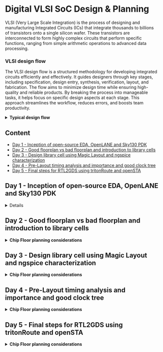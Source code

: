 # Digital VLSI SoC Design & Planning
VLSI (Very Large Scale Integration) is the process of designing and manufacturing Integrated Circuits (ICs) that integrate thousands to billions of transistors onto a single silicon wafer. These transistors are interconnected to form highly complex circuits that perform specific functions, ranging from simple arithmetic operations to advanced data processing.
### VLSI design flow
 The VLSI design flow is a structured methodology for developing integrated circuits efficiently and effectively. It guides designers through key stages, including specification, design entry, synthesis, verification, layout, and fabrication. The flow aims to minimize design time while ensuring high-quality and reliable products. By breaking the process into manageable tasks, it helps focus on specific design aspects at each stage. This approach streamlines the workflow, reduces errors, and boosts team productivity.
<details>
  <summary><b>Typical design flow</b></summary>

  <p align="center">
    <img src="https://github.com/user-attachments/assets/94bce051-0617-4c82-b17e-9c460a3ca3e8" width="250" />
  </p>

  1. **Design Specification**: Defines the functional and performance requirements of the design, including target performance and design constraints.
  2. **Behavioral Description**: Describes the system's functionality at a high level, focusing on what the system should do without detailing its hardware implementation.
  3. **RTL Description (HDL)**: Specifies the design using Hardware Description Language (HDL), detailing the logic and structure in a synthesizable form.
  4. **Functional Verification and Testing**: Ensures the design behaves as expected by simulating the RTL code and checking for correctness.
  5. **Logic Synthesis**: Transforms the RTL code into a gate-level representation, optimizing the design for area, power, and speed.
  6. **Gate-Level Netlist**: Produces a collection of logic gates and their interconnections, representing the synthesized design.
  7. **Logical Verification and Testing**: Verifies the gate-level design by running functional tests to check its correctness against the original specification.
  8. **Floor Planning, Automatic Place & Route**: Determines the physical placement of components on the chip and routes the interconnections to meet timing and area constraints.
  9. **Physical Layout**: Generates the final layout design, specifying the exact physical locations and connections for all components.
  10. **Layout Verification**: Ensures that the physical layout adheres to design rules and checks for issues such as signal integrity and manufacturability.
  11. **Implementation**: Finalizes the design for manufacturing by preparing the GDSII file, which is used in the fabrication process.

</details>

## Content
- [Day 1 - Inception of open-source EDA, OpenLANE and Sky130 PDK](#day-1---inception-of-open-source-eda-openlane-and-sky130-pdk)
- [Day 2 - Good floorplan vs bad floorplan and introduction to library cells](#day-2---good-floorplan-vs-bad-floorplan-and-introduction-to-library-cells)
- [Day 3 - Design library cell using Magic Layout and ngspice characterization](#day-3---design-library-cell-using-magic-layout-and-ngspice-characterization)
- [Day 4 - Pre-Layout timing analysis and importance and good clock tree](#day-4---pre-layout-timing-analysis-and-importance-and-good-clock-tree)
- [Day 5 - Final steps for RTL2GDS using tritonRoute and openSTA](#day-5---final-steps-for-rtl2gds-using-tritonroute-and-opensta)
## Day 1 - Inception of open-source EDA, OpenLANE and Sky130 PDK
<details>
### Section 1
Arduino is a popular example of an embedded development board which has ATMEGA328 microcontroller. Suppose we want to create an IC similar to this using the above flow. The GDSII obtained is sent to the foundry where the photomasks created for photolithography, a process used to etch the circuit patterns onto the silicon wafer. Multiple copies of the same circuit are etched onto the wafer, organized in a grid-like pattern. Once the circuits are fabricated onto the wafer, the wafer is cut into individual units. Each of these units is called a die. The die represents a complete integrated circuit (IC), and each **die** is a single functional unit of the circuit.
<p align="center">
  <img src="https://github.com/user-attachments/assets/f17658ef-2a67-4e7b-8818-6f32d9aabadb" alt="Image 1" width="416">
  <img src="https://github.com/user-attachments/assets/fac3e2d7-cec2-4372-80db-6c4e4247b2bd" alt="Image 2" width="400">
</p>

The **die** is divided into two main sections: **pads** and the **core**.
-	**Pads**: These form the interface between the circuit and the external world. They enable electrical connections for power, ground, and input/output (I/O) signals.
-	**Core**: This houses the functional logic of the circuit. It comprises:
    -	**IPs** **(Intellectual Properties)**: Pre-designed and verified complex blocks (e.g., processors, memory, or communication interfaces) provided by vendors (foundries or EDA tool providers) or developed in-house. These require advanced techniques to integrate and function properly.
    -	**Macros**: Simpler blocks compared to IPs. These can be designed more easily and are often customized for specific functionalities.

**Foundry**: A **foundry** is a specialized manufacturing facility that produces semiconductor wafers and integrated circuits (ICs) designed by other companies.
After cutting, the individual dies are then encapsulated in a protective **package**. This is necessary for handling and connecting the die to the external world (such as through electrical pins or pads). The packages can be of different types. The most common IC package types are 
1.	Dual In-Line Package (DIP)
2.	Small Outline Package (SOP)
3.	Quad Flat Package (QFP)
4.	Quad Flat No-leads (QFN)
5.	Ball Grid Array (BGA)
6.	Chip Scale Package (CSP)
7.	Dual Flat No-leads (DFN)
8.	Quad Flat Package No-lead (QFN-ML)

**Instruction Set Architecture(ISA):**\
An Instruction Set Architecture (ISA) is the interface between a computer's hardware and software. It defines the set of instructions a processor can execute, including operations like arithmetic, data movement, and control flow. Example : x86, ARM , RISC-V

**The Bigger Picture:**
```mermaid
graph TD;
  subgraph B["System Software"]
    D["OS"]-->E["Compiler"];
    E["Compiler"]-->F["Assembler"];
  end
  A["Application Software"]-->B;
  B-->C[Hardware];
```
An application software that we use on PCs or mobiles are converted into binary language(machine code) by the system software which is then executed by the hardware.
System Software
-	**Operating System(OS)**
    -  Handle I/O operations, allocate memory, low level system functions
-	**Compiler**
    - Converts the application written in high level language(C, C++, Java) into assembly language of the respective ISA.
-	**Assembler**
    - The Assembly code from previous step is converted to binary language by the Assembler.

### Section 2
**Digital ASIC Design**
Requires several elements 
-	RTL IP’s
-	EDA Tools
-	PDK Data
  <p align="center">
    <img src="https://github.com/user-attachments/assets/c891ef31-b8c7-4926-ae3d-d4d1a58b0619" width="400" />
  </p>
  
***Opensource RTL*** – Many opensource IP’s are available online. Some of the websites where they can be found are 
Librecores.org,
Opencores.org,
Github.com (github alone has 7000 repo).

***Opensource EDA Tools*** - Early EDA tools were result of academic requirements. Examples are Magic, Spice Simulator, qflow, OpenRoad, OpenLane.

***Open PDKs*** - In early days, the design of an IC was tightly integrated with the manufacturing processes available within each company. Those who controlled the physics controlled the creative agenda. Lynn Conway and Carver Mead envisioned the need for separating the design from technology;
Pioneered the "structured" design methodology based on the λ-based rules
Since then, we started to see Pure Play Fabs and Fabless design companies.  
What is PDK?  
PDK(Process Design Kit), is the interface b/w the FAB and the designers. Collection of files used to model a fabrication process for the EDA tools used to design an IC.
- Process Design Rules : DRC, LVS, PEX
- Device Models
- Digital Standard Cell Libraries
- I/O Libraries  
They are distributed under NDA, made difficult for mass production. Google partnered with skywater and release open source PDK skywater130. This is 130nm process, it may seem old/irrelevant but most applications don't need the advanced nodes due to high cost of production. The market share is as shown below.
  <p align="center">
    <img src="https://github.com/user-attachments/assets/0c55c202-e8a8-477b-b134-d14bd5a03243" width="400" />
  </p>
The 6%, which amounts to 4.7B annual revenue. In terms of performance, the following examples will convince you!!
  <p align="center">
    <img src="https://github.com/user-attachments/assets/0512edec-7c5e-49c4-bbb1-2c03d4010331" width="400" />
  </p>
  
**Simplified ASIC design flow**
  <p align="center">
    <img src="https://github.com/user-attachments/assets/a389d061-817a-4f9d-9d52-58e159bb4bd9" width="600" />
  </p>
  
***Synthesis :*** Design RTL is converted to circuit made out elements from standard cell library. The resultant circuit is described in HDL and usually referred to as the gate level netlist. A gate level netlist Is functionally equivalent to the RTL.  
The library building blocks for the cells have regular layouts typically the cell layout of fixed heights rectangle with is variable but discrete integer multiple of a fixed value called site width. Each cell comes with different view/models.  
-	Electrical (liberty format; delay, power models), HDL (behavioral), SPICE(cdl),
-	Layout (Abstract(lef) and detailed(gdsii))
  <p align="center">
    <img src="https://github.com/user-attachments/assets/d0a528bb-d2c8-49f6-b613-043f60be7bd2" width="500" />
  </p>
  
***Floor and Power planning :*** Depends on whether a macro or entire chip. The objective is to plan Silicon area and create robust power distribution network to power the circuit.  
Chip floor planning: Partition the chip die into different system building blocks and place the I/O pads.  
  <p align="center">
    <img src="https://github.com/user-attachments/assets/23c4156d-25e7-47b4-bdbd-b5e42d09306b" width="700" />
  </p>
Macro Floor planning: Dimensions, pin locations, row definitions  
  <p align="center">
    <img src="https://github.com/user-attachments/assets/08e4c394-7272-48b8-b7a5-0af977cd1ef4" width="400" />
  </p>
  
***Power planning***
  <p align="center">
    <img src="https://github.com/user-attachments/assets/9c0dbb16-c8ac-4d28-8bbd-73a5a6ceeded" width="700" />
  </p>
Uses upper metal layers as they are thicker than lower metal layers hence have lower resistance.  

***Placement :*** Place the cells on the floorplan rows aligned with the sites. In 2 types; global and detailed. Finds optimal position for the cells May not be legal. The positions are legalized by making minor adjustments  to the position of the cells.
  <p align="center">
    <img src="https://github.com/user-attachments/assets/0abc6ab1-dc3a-4682-b8af-68870e81d7b7" width="700" />
  </p>
  <p align="center">
    <img src="https://github.com/user-attachments/assets/4d74bf75-38af-41f1-ba3c-a41e592372d0" width="700" />
  </p>
  
***lock Tree synthesis :***
Create a clock distribution network
-	To deliver the clock to all sequential elements (e.g., FF).
-	With minimum skew (zero is hard to achieve).
-	And in good shape
-	Usually a Tree (H, X, …).
  <p align="center">
    <img src="https://github.com/user-attachments/assets/cf8cc3b3-7155-48b2-86db-2cdc239f3b3d" width="400" />
  </p>

***Routing :***
Implement the interconnect using the available metal layers, the PDK defines the thickness pitch, tracks and the minimum width.
  <p align="center">
    <img src="https://github.com/user-attachments/assets/3b747a06-deee-4f07-9fee-5633242501e6" width="700" />
  </p>
  
Skywater130 :
This PDK defines 6 routing layers, lowest called local interconnect layer (TitaniumNitride layer), the following layers are all Aluminum.  
Metal tracks form a routing grid  
Routing grid is huge  
Divide and Conquer
-	Global Routing: Generates the routing guides
-	Detailed Routing: Uses the routing guides to implement the actual wiring

***Signoff :***
Once done with routing we can construct the final layout, which undergoes verification that includes,  
- Physical Verification
  - Design rule checking(DRC)
  - Layout v/s Schematic(LVS)
- Timing Verification
  - Static Timing Analysis(STA)

**OpenLANE :** Can I build a chip using this flow?  
This flow can be used with commercial EDA Tools. The problem is tougher when using opensource EDA
- Tools qualification
- Tools calibration
- Missing tools
Open lane is a reference ASIC flow by efabless public repo on github. Started as an open-source flow for a true open source tape-out experiment.
striVe si a family of open everything SoCs
-	Open PDK, Open EDA, Open RTL
  <p align="center">
    <img src="https://github.com/user-attachments/assets/e0aa7596-5719-4460-bdef-64bda9d8f657" width="700" />
  </p>
  
**Main goal of OpenLane:**
- Produce a clean GDSII with no human intervention (no-human-in-the-loop). Clean means:
  -	No LVS violations
  -	No DRC violations
  -	Timing violations? WIP!
- Tuned for SkyWater 130nm Open PDK  
  -	Also supports XFAB180 and GF130G
- Containerized  
  -	Functional out of the box
  -	Instructions to build and run natively will follow
- Can be used to harden macros and chips  
- Two modes of operation:
  -	Autonomous or Interactive
- Design Space Exploration  
  - Find the best set of flow configurations.  
- Large number of design examples  
  -	43 designs with their best configurations
  -	More will be added soon

**Open lane ASIC design flow:**
  <p align="center">
    <img src="https://github.com/user-attachments/assets/d010effc-3531-428e-a6ae-88a7d2265748" width="700" />
  </p>
  
The flow starts with the design RTL and ends with the final layout in the GDSII format. To function it  needs the PDK. Open lane is based on several open source projects such as openRoad Yosys, ABC, QFlow, Fault, etc.  

***RTL synthesis:*** the RTL is fed to yosys along with design constraints. Yosys translates the RTL into a logic circuit using generic components. This circuit can be optimized and mapped into cells from SCL using ABC. ABC has to be guided during the optimization and this guidance comes in the form of ABC script. Openlane comes with several ABC scripts. With different synthesis strategies. We have strategies that targets area, timing, etc. Different strategies can be used to obtain the required objectives. Synthesis exploration utilities that can be used to generate a report that shows how the design delay and area is affected by the synthesis strategy, based on this we can pick the best synthesis strategy to continue with.  

Also openlane has design exploration utilities which can be used to sweep the design configurations and generates a report, which shows design metrics 
  <p align="center">
    <img src="https://github.com/user-attachments/assets/9370cd07-6a8f-442c-9ed9-e713d4118fc9" width="700" />
  </p>

The design exploration utility is also used for regression testing(CI)
We run openlane on ~70 designs and compare the results to the best known ones  
  <p align="center">
    <img src="https://github.com/user-attachments/assets/9587a278-7c1d-428a-80ab-d4d7e984c997" width="400" />
  </p> 
  
**Design for Testing :** After synthesis comes the testing structure insertion, if we want our design to be ready for  testing after fabrication  we can enable this step which is optional. This step uses opensource project fault to perform 
-	Scan insertion
-	Automatic Test Pattern Generation (ATPG)
-	Test Patterns Compaction
-	Fault Coverage
-	Fault Simulation
  <p align="center">
    <img src="https://github.com/user-attachments/assets/d8e67882-5d3d-4372-8649-3d411676f05d" width="700" />
  </p> 
  
Adds extra logic, scan chain and data controller- access to scan chain  

**Physical Implementation :** Also called automated PnR (Place and Route). We use openRoad app.    
-	Floor/Power Planning
-	End Decoupling Capacitors and Tap cells insertion
-	Placement: Global and Detailed 
-	Post placement optimization
-	Vlock Tree Synthesis(CTS)
-	Routing : Global and Detailed.

**Logic equivalence checking(LEC)** using yosys: since the netlist generated from synthesis modigied by the optimizations, Logic equivalence check must be performed to ensure the functional equivalence
Everytime the netlist is modified, verification must be performed
-	CTS modifies the netlist
-	Post Placement optimizations modifies the netlist
LEC is used to formally confirm that the function did not change after modifying the netlist.

**Antenna Rules Violation**  
When a metal wire segment is fabricated, it can act as an antenna
-	Reactive ion etching causes charge to accumulate on the wire
-	Transistor gates can be damaged during the fabrication process.
  <p align="center">
    <img src="https://github.com/user-attachments/assets/1bca6465-139a-4da4-85be-13713941ba8e" width="500" />
  </p> 

Two solutions:
-	Bridging attaches a higher layer intermediary
  -	Requires router awareness(not there yet)
-	Add antenna diode cell to leak away charges 
  - Antenna diodes are provided by the SCL.
  <p align="center">
    <img src="https://github.com/user-attachments/assets/7d32d847-8396-481f-89a8-9fa4c2b1c5a8" width="600" />
  </p> 
  <p align="center">
    <img src="https://github.com/user-attachments/assets/7b556867-3538-4233-85f2-c857cc1a7f92" width="600" />
  </p> 

We took a preventive approach
-	Add a Fake antenna diode next to every cell input after placement
-	Run the Antenna checker (Magic) on the routed layout
-	If the checker reports a violation on the cell input pin, replace the Fake diode cell by a real one.
Openlane has a configuration to select one of the two approaches to handle the antenna violations.
  <p align="center">
    <img src="https://github.com/user-attachments/assets/cb27ab3e-be0b-42a0-bd16-5f75802f8496" width="500" />
  </p> 
  
**Signoff :** STA, DRC, LVS
-	RC Extraction: DEF2SPEF
-	STA: OpenSTA (OpenROAD)
-	Magic si used for Design Rules Checking and the SPICE Extraction from Layout
-	Magic and Netgen are used for LVS
  -	Extracted SPICE by Magic vs Verilog netlist.


### Section 3
  [Directory Structure](directory_structure.md)  Click at your own risk :)

  T
  
```bash
# cd into the openlane directory
cd Desktop/work/tools/openlane_working_dir/openlane

# Run the docker command to invoke the OpenLANE Docker container
docker

# Launch the OpenLANE flow in interactive mode(-interactive switch is used to view the intermediate results)
./flow.tcl -interactive
```
  <p align="center">
    <img src="https://github.com/user-attachments/assets/b6fe0341-5ebc-4caa-9184-a216c2096347" width="600" />
  </p> 

```tcl

# Import the required package
package require openlane 0.9

# To prep the design use the following command
prep -design <design_name>
prep -design picorv32a
#After executing check that the runs directory is created in the picorv32a(<design_name>) directory

```
<details>
 <summary> Directory structure </summary>
 <p>Inside /home/vsduser/Desktop/work/tools/openlane_working_dir/openlane/designs/picorv32a/runs/02-04_16-06/ </p>
 
```bash
.
├── cmds.log
├── config.tcl
├── log
├── logs
│   ├── 0-prep_runtime.txt
│   ├── cts
│   ├── cvc
│   ├── floorplan
│   ├── flow_summary.log
│   ├── klayout
│   ├── lvs
│   ├── magic
│   ├── placement
│   ├── routing
│   └── synthesis
├── OPENLANE_VERSION
├── PDK_SOURCES
├── reports
│   ├── cts
│   ├── cvc
│   ├── floorplan
│   ├── klayout
│   ├── lvs
│   ├── magic
│   ├── placement
│   ├── routing
│   └── synthesis
├── results
│   ├── cts
│   │   └── merged_unpadded.lef -> ../../tmp/merged_unpadded.lef
│   ├── cvc
│   │   └── merged_unpadded.lef -> ../../tmp/merged_unpadded.lef
│   ├── floorplan
│   │   └── merged_unpadded.lef -> ../../tmp/merged_unpadded.lef
│   ├── klayout
│   │   └── merged_unpadded.lef -> ../../tmp/merged_unpadded.lef
│   ├── lvs
│   │   └── merged_unpadded.lef -> ../../tmp/merged_unpadded.lef
│   ├── magic
│   │   └── merged_unpadded.lef -> ../../tmp/merged_unpadded.lef
│   ├── placement
│   │   └── merged_unpadded.lef -> ../../tmp/merged_unpadded.lef
│   ├── routing
│   │   └── merged_unpadded.lef -> ../../tmp/merged_unpadded.lef
│   └── synthesis
│       └── merged_unpadded.lef -> ../../tmp/merged_unpadded.lef
└── tmp
    ├── cts
    │   └── merged_unpadded.lef -> ../../tmp/merged_unpadded.lef
    ├── cvc
    │   └── merged_unpadded.lef -> ../../tmp/merged_unpadded.lef
    ├── floorplan
    │   └── merged_unpadded.lef -> ../../tmp/merged_unpadded.lef
    ├── klayout
    │   └── merged_unpadded.lef -> ../../tmp/merged_unpadded.lef
    ├── lvs
    │   └── merged_unpadded.lef -> ../../tmp/merged_unpadded.lef
    ├── magic
    │   └── merged_unpadded.lef -> ../../tmp/merged_unpadded.lef
    ├── merged.lef
    ├── merged_unpadded.lef
    ├── met_layers_list.txt
    ├── placement
    │   └── merged_unpadded.lef -> ../../tmp/merged_unpadded.lef
    ├── routing
    │   └── merged_unpadded.lef -> ../../tmp/merged_unpadded.lef
    ├── synthesis
    │   └── merged_unpadded.lef -> ../../tmp/merged_unpadded.lef
    ├── tracks_copy.info
    ├── trimmed.lib
    └── trimmed.lib.exclude.list

```
 <p>The config.tcl here is the final configuration that was used for the run. If you modify any of the variable mid flow, it will be updated in this file. This is a good checkpoint to verify effect of the changes. The cmds.log file takes a record of all the commands used in the flow. </p>
 
</details>
  <p align="center">
    <img src="https://github.com/user-attachments/assets/5e367506-be0c-494a-9527-986fa1a92b8e" width="600" />
  </p> 

```tcl

# Run synthesis(This will run the yosys and ABC)
run_synthesis

```

  <p align="center">
    <img src="https://github.com/user-attachments/assets/6afa12f1-e8ea-4d80-8d70-12b07fa8f5f0" width="700" />
  </p> 

  <p align="center">
    <img src="https://github.com/user-attachments/assets/475296c3-80eb-4f7d-8f70-e93b592db2e4" width="700" />
  </p> 

```math
Flop\ Ratio = \frac{Number\ of\ D\ Flip\ Flops}{Total\ Number\ of\ Cells}  
            = \frac{1613}{14876}  
            = 0.1084296853993009  
```
<br />

```math

Percentage\ of\ DFF's = Flop\ Ratio * 100  
                      = 0.1084296853993009 *100  
                      = 10.84 %

```
<br />

[OpenLANE Resource](https://github.com/efabless/openlane2)  
[Youtube link1](https://www.youtube.com/watch?v=EczW2IWdnOM)  
[Youtube link2](https://www.youtube.com/watch?v=Vhyv0eq_mLU)  

  <p align="center">
    <img src="https://github.com/user-attachments/assets/23c7746e-2c85-4dfe-a904-52546353311a" width="700" />
  </p> 

</details>  

## Day 2 - Good floorplan vs bad floorplan and introduction to library cells
<details>
 <summary><b>Chip Floor planning considerations</b></summary>
 
 **Defining width and height of core and die**  
   <p align="center">
    <img src="https://github.com/user-attachments/assets/494732a5-2e6c-4eee-bc99-8e373c45f20c" width="700" />
  </p> 

FF - Flip Flops/Latches/Registers  
A1, O1 - Standard cells(AND,OR,INVERTER)  
Consider a netlist with 2 flops and 2 AND gates, with above shown connections. (A netlist describes the connectivity of an electronic design). Though the logic gates are represented using different symbols, the standard cells are rectangular with a fixed height and variable width, which is usually an integral multiple of fixed value called site width.  
Assuming a dimension of 1u x 1u, the cell will have an area of 1 sq. u. The minimum area occupied by the netlist will the total area of all the cells (wire lenght is excluded).

   <p align="center">
    <img src="https://github.com/user-attachments/assets/e234f2ac-08d6-4c8f-8509-6a4288e88ea3" width="500" />
  </p>

  Rearranging the cells as shown in the below picture we get a total area of 4sq. units.  
  What is 'core' and 'die' section of a chip?  
  **Core** – A core is the section of the chip where the fundamental logic of the design is placed.  
  **Die** – A die, which consists of core, is small semiconductor material specimen on which the fundamental circuit is fabricated.  
  
  <table align="center">
  <tr>
    <td align="center">
      <img src="https://github.com/user-attachments/assets/d3a092a3-f599-4677-8d75-5de02c4c2f40" width="300"/>
    </td>
    <td align="center">
      <img src="https://github.com/user-attachments/assets/fe1ef751-9bc3-4caa-b7cb-976619f6cf10" width="300"/>
    </td>
  </tr>
</table>

  Place all the logical cells inside the core. The logical cells occupy the complete area of the core. So in this case the utilization 
  is 100%.  

```math
Utilization\ Factor = \frac{Area\ Occupied\ by\ Netlist}{Total\ Area\ of\ Core}
                    = \frac{4\ sq.\ units}{2\ *\ 2\ sq.\ units}
                    = 1

```
```math
Aspect\ Ratio = \frac{Height}{Width}
                    = \frac{2}{2}
                    = 1

```
<br> </br>
   <p align="center">
    <img src="https://github.com/user-attachments/assets/5d2e276f-f793-4fad-bc93-1e5ef5630793" width="500" />
  </p>

```math
Utilization\ Factor = \frac{Area\ Occupied\ by\ Netlist}{Total\ Area\ of\ Core}
                    = \frac{4\ sq.\ units}{4\ *\ 2\ sq.\ units}
                    = 0.5

```
```math
Aspect\ Ratio = \frac{Height}{Width}
                    = \frac{2}{4}
                    = 0.5

```

Whenever the aspect ratio is 1, it means the shape of the die is a square otherwise it is a rectangle.

 **Define Locations of preplaced cells**  
 ***Preplaced cells :*** Let’s say there is combinational logic that performs a specific task and circuit is pretty huge (50k to 100k gates).  We need not implement it every time it is used in the design. It is implemented as a separate block as IP. This IP can be directly used in our design as many times as required without implementing it multiple times.  
 
In the combinational circuit we can again split to blocks as shown below. The two blocks are implemented separately. Each block will have its own set of inputs and outputs. The two blocks can be now treated as blackboxes after defining the set of inputs and outputs of each block. Each block can be implemented independently.

  <table align="center">
  <tr>
    <td align="center">
      <img src="https://github.com/user-attachments/assets/c5f03532-9716-4f21-b70e-5b48abd679af" width="350"/>
    </td>
    <td align="center">
      <img src="https://github.com/user-attachments/assets/179283ba-de18-4f2b-ac39-6156b092c88a" width="350"/>
    </td>
  </tr>
</table>

   <p align="center">
    <img src="https://github.com/user-attachments/assets/7da8674f-99be-40c4-a7da-efabcb8500b9" width="500" />
  </p>

There are IP’s available for eg. Memory, Clock-gating cell, comparator, Mux
-	The arrangement of these IPs in a chip is referred to as floor planning
-	These IP’s/blocks have user-defined locations, and hence are placed in chip before automated placement-and-routing are called as **_pre-placed_** cells
-	Automated placement and routing tools place the remaining logical cells in the design onto chip.

The location of the preplaced cells are decided by the design scenario, let’s say a block has most of the connections with input ports, then the block is placed closer to the input ports. Similarly, the design background/summary will decide the location of the pre-placed cells. These pre-placed cells once placed are not touched during rest of the flow, so the locations have to be decided carefully.

   <p align="center">
    <img src="https://github.com/user-attachments/assets/944cfdab-f9b5-441a-ae8f-288f9e0c26c8" width="500" />
  </p>

**Surround pre-placed with decoupling capacitors**  
***Decoupling capacitors***  
Consider the amount of switching current required for a complex circuit something like below:  

   <p align="center">
    <img src="https://github.com/user-attachments/assets/0950a219-5a81-4309-bc58-fee414ceee00" width="500" />
  </p>

  <table align="center">
  <tr>
    <td align="center">
      <img src="https://github.com/user-attachments/assets/0202ac38-864b-47b6-b666-00cef07e9f8b" width="350"/>
    </td>
    <td align="center">
      <img src="https://github.com/user-attachments/assets/1b725a8d-2178-4986-bd7e-99160eda681e" width="350"/>
    </td>
  </tr>
</table>

  <table align="center">
  <tr>
    <td align="center">
      <img src="https://github.com/user-attachments/assets/e815ced8-5154-4eac-bc51-6a88df52a985" width="350"/>
    </td>
    <td align="center">
      <img src="https://github.com/user-attachments/assets/1279009b-f499-47a6-8a7a-7d276af3c146" width="350"/>
    </td>
  </tr>
</table>


When the output of let’s say an AND gate in the circuit switches its output from logic 0 to logic 1, there is current demand which has to charge the capacitance at output of the AND gate to represent the logic 1. This current is supplied by the power supply. The parasitics causes voltage drop, which might lead to undefined voltage level. To solve this we add a decoupling capacitor that will supply the charge at times of such current demands.

**Power Planning**  
We have taken care of the local communication. Now we have to solve the global communication. Consider the case where we have multiple instances of the block for which we added the decoupling capacitor. All the blocks are interconnected as shown in the pictures below. If the orange line is a 16-bit bus, any switching from driver to load has to be intact which needs the charge supply.

  <table align="center">
  <tr>
    <td align="center">
      <img src="https://github.com/user-attachments/assets/675ac3cd-bb8a-4dce-a7ba-c915390b575d" width="350"/>
    </td>
    <td align="center">
      <img src="https://github.com/user-attachments/assets/6cbfd7c6-74cf-4e86-8e16-0daa802fca5d" width="350"/>
    </td>
  </tr>
</table>

Consider the initial state of the 16-bit bus connected through an inverter.  
  <p align="center">
    <img src="https://github.com/user-attachments/assets/585e79cb-10c8-413e-be9f-c360c4f2d04d" width="500" />
  </p>
All the capacitor charged to V volts have to discharge to 0 volts through single ground tap point. This will cause a bump in ground tap point called the ground debounce. If this bounce exceeds the noise margin then the signal enters the undefined state.
  <p align="center">
    <img src="https://github.com/user-attachments/assets/ef9b3129-aa4a-41cb-b4c4-44214c247933" width="500" />
  </p>
All the capacitor charged to 0 volts have to charge to V volts through single Vdd tap point. This will cause lowering of voltage at Vdd tap point called the Voltage droop.    

  <p align="center">
    <img src="https://github.com/user-attachments/assets/b575a1c5-b02a-4798-bf3e-f53e78bc82f6" width="500" />
  </p>

The cause of this problem is that the the supply is coming from a single point. If there were power supply all over the place then they would've satisfied the requirement. This problem is solved by adding multiple vdd and vss supplies. To achieve this a mesh like structure is created for the vdd and vss lines so that any cell or macro requiring the supply can get it from the nearest tap points. the tap points are the intersetion points on the mesh structure. This is called ***Power Planning***.

  <table align="center">
  <tr>
    <td align="center">
      <img src="https://github.com/user-attachments/assets/518ab0a1-ebee-48b8-85d9-3df80adf8f3e" width="400" />
    </td>
    <td align="center">
      <img src="https://github.com/user-attachments/assets/89faf0c8-3f8b-4948-b80e-19373a769ea2" width="450" />
    </td>
  </tr>
</table>

**Pin Placement**  
For example, consider the below design that needs to be implemented.
  <p align="center">
    <img src="https://github.com/user-attachments/assets/1b42e965-36a9-4ccc-b82a-96de1dfcebfb" width="500" />
  </p>
  
The placement of I/O pins depends on the design requirements. In this case all the input ports are on the left and all the output pins are on the right. The clock pin drives a large number of cells hence it needs to have least resistance path, which is why the size of the clock pins are large compared to the other pins.  

  <table align="center">
  <tr>
    <td align="center">
      <img src="https://github.com/user-attachments/assets/aca7b7e3-7169-447b-84fa-c2dbec77b571" width="450" />
    </td>
    <td align="center">
      <img src="https://github.com/user-attachments/assets/6f2ce085-4eaa-44e1-9fe0-74ee02bdf909" width="400" />
    </td>
  </tr>
</table>

The  area where the pins are placed has to be blocked for the automated place and route tool hence a logical cell placement blockage is inserted in this area.

</details>

## Day 3 - Design library cell using Magic Layout and ngspice characterization
<details>
 <summary><b>Chip Floor planning considerations</b></summary>
</details>

## Day 4 - Pre-Layout timing analysis and importance and good clock tree
<details>
 <summary><b>Chip Floor planning considerations</b></summary>
</details>

## Day 5 - Final steps for RTL2GDS using tritonRoute and openSTA
<details>
 <summary><b>Chip Floor planning considerations</b></summary>
</details>
